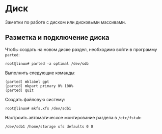 # Диск

Заметки по работе с диском или дисковыми массивами.

## Разметка и подключение диска

Чтобы создать на новом диске раздел, необходимо войти в программу `parted`:

```
root@linux# parted -a optimal /dev/sdb
```

Выполнить следующие команды:

```
(parted) mklabel gpt
(parted) mkpart primary 0% 100%
(parted) quit
```

Создать файловую систему:

```
root@linux# mkfs.xfs /dev/sdb1
```

Настроить автоматическое монтирование раздела в `/etc/fstab`:

```
/dev/sdb1 /home/storage xfs defaults 0 0
```